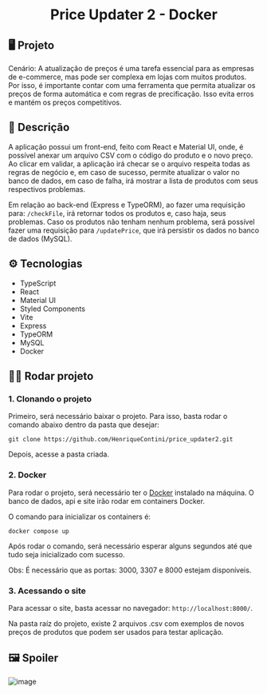 <h1 align="center">Price Updater 2 - Docker</h1>

## 🖥️ Projeto

Cenário: A atualização de preços é uma tarefa essencial para as empresas de e-commerce, mas pode ser complexa em lojas com muitos produtos. Por isso, é importante contar com uma ferramenta que permita atualizar os preços de forma automática e com regras de precificação. Isso evita erros e mantém os preços competitivos.

## 📝 Descrição

A aplicação possui um front-end, feito com React e Material UI, onde, é possível anexar um arquivo CSV com o código do produto e o novo preço. 
Ao clicar em validar, a aplicação irá checar se o arquivo respeita todas as regras de negócio e, em caso de sucesso, permite atualizar o valor no banco de dados, em caso de falha, irá mostrar a lista de produtos com seus respectivos problemas.

Em relação ao back-end (Express e TypeORM), ao fazer uma requisição para: `/checkFile`, irá retornar todos os produtos e, caso haja, seus problemas.
Caso os produtos não tenham nenhum problema, será possível fazer uma requisição para `/updatePrice`, que irá persistir os dados no banco de dados (MySQL).

## ⚙️ Tecnologias

- TypeScript
- React
- Material UI
- Styled Components
- Vite
- Express
- TypeORM
- MySQL
- Docker

## 🏃‍♂️ Rodar projeto

### 1. Clonando o projeto
Primeiro, será necessário baixar o projeto. Para isso, basta rodar o comando abaixo dentro da pasta que desejar:
```
git clone https://github.com/HenriqueContini/price_updater2.git
```
Depois, acesse a pasta criada.

### 2. Docker
Para rodar o projeto, será necessário ter o [Docker](https://docs.docker.com/get-docker/) instalado na máquina. O banco de dados, api e site irão rodar em containers Docker.

O comando para inicializar os containers é:
```
docker compose up
```
Após rodar o comando, será necessário esperar alguns segundos até que tudo seja inicializado com sucesso.

Obs: É necessário que as portas: 3000, 3307 e 8000 estejam disponíveis.

### 3. Acessando o site
Para acessar o site, basta acessar no navegador: `http://localhost:8000/`.

Na pasta raíz do projeto, existe 2 arquivos .csv com exemplos de novos preços de produtos que podem ser usados para testar aplicação.

## 🖼️ Spoiler
![image](https://github.com/HenriqueContini/price_updater/assets/81761545/d6f49a8f-1eac-4906-85af-f89b4e8cfe0b)

